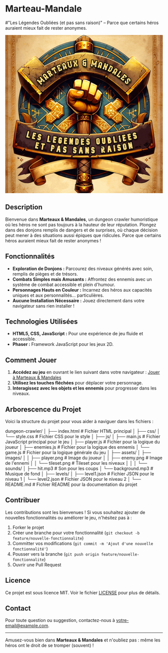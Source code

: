 # Marteau-Mandale
#"Les Légendes Oubliées (et pas sans raison)" – Parce que certains héros auraient mieux fait de rester anonymes.

![Logo du Jeu](assets/images/logo.png)

## Description

Bienvenue dans **Marteaux & Mandales**, un dungeon crawler humoristique où les héros ne sont pas toujours à la hauteur de leur réputation. Plongez dans des donjons remplis de dangers et de surprises, où chaque décision peut mener à des situations aussi épiques que ridicules. Parce que certains héros auraient mieux fait de rester anonymes !

## Fonctionnalités

- **Exploration de Donjons :** Parcourez des niveaux générés avec soin, remplis de pièges et de trésors.
- **Combats Simples mais Amusants :** Affrontez des ennemis avec un système de combat accessible et plein d'humour.
- **Personnages Hauts en Couleur :** Incarnez des héros aux capacités uniques et aux personnalités... particulières.
- **Aucune Installation Nécessaire :** Jouez directement dans votre navigateur sans rien installer !

## Technologies Utilisées

- **HTML5, CSS, JavaScript :** Pour une expérience de jeu fluide et accessible.
- **Phaser :** Framework JavaScript pour les jeux 2D.

## Comment Jouer

1. **Accédez au jeu** en ouvrant le lien suivant dans votre navigateur : [Jouer à Marteaux & Mandales](URL_DU_JEU)
2. **Utilisez les touches fléchées** pour déplacer votre personnage.
3. **Interagissez avec les objets et les ennemis** pour progresser dans les niveaux.

## Arborescence du Projet

Voici la structure du projet pour vous aider à naviguer dans les fichiers :

dungeon-crawler/
│
├── index.html                # Fichier HTML principal
│
├── css/
│   └── style.css             # Fichier CSS pour le style
│
├── js/
│   ├── main.js               # Fichier JavaScript principal pour le jeu
│   ├── player.js             # Fichier pour la logique du joueur
│   ├── enemies.js            # Fichier pour la logique des ennemis
│   └── game.js               # Fichier pour la logique générale du jeu
│
├── assets/
│   ├── images/
│   │   ├── player.png        # Image du joueur
│   │   ├── enemy.png         # Image de l'ennemi
│   │   └── tileset.png       # Tileset pour les niveaux
│   │
│   └── sounds/
│       ├── hit.mp3           # Son pour les coups
│       └── background.mp3    # Musique de fond
│
├── levels/
│   ├── level1.json           # Fichier JSON pour le niveau 1
│   └── level2.json           # Fichier JSON pour le niveau 2
│
└── README.md                 # Fichier README pour la documentation du projet

## Contribuer

Les contributions sont les bienvenues ! Si vous souhaitez ajouter de nouvelles fonctionnalités ou améliorer le jeu, n'hésitez pas à :

1. Forker le projet
2. Créer une branche pour votre fonctionnalité (`git checkout -b feature/nouvelle-fonctionnalite`)
3. Committer vos modifications (`git commit -m 'Ajout d'une nouvelle fonctionnalité'`)
4. Pousser vers la branche (`git push origin feature/nouvelle-fonctionnalite`)
5. Ouvrir une Pull Request

## Licence

Ce projet est sous licence MIT. Voir le fichier [LICENSE](LICENSE) pour plus de détails.

## Contact

Pour toute question ou suggestion, contactez-nous à [votre-email@example.com](mailto:votre-email@example.com).

---

Amusez-vous bien dans **Marteaux & Mandales** et n'oubliez pas : même les héros ont le droit de se tromper (souvent) !
